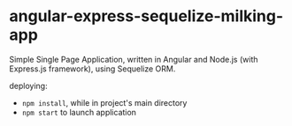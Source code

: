 # angular-express-sequelize-milking-app
Simple Single Page Application, written in Angular and Node.js (with Express.js framework), using Sequelize ORM.

deploying:
* `npm install`, while in project's main directory
* `npm start` to launch application
